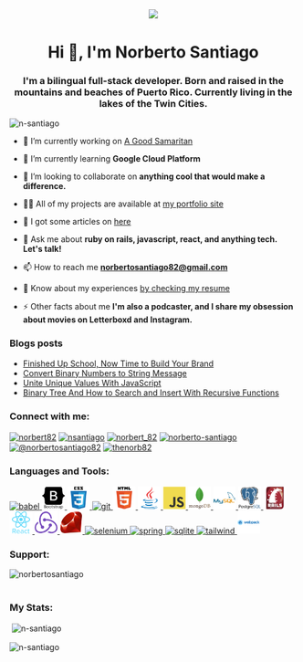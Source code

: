 <div id="header" align="center">
  <img src="https://media.giphy.com/media/3kPDmoWdBpQPNhCnUG/giphy.gif" width=250 /> 
</div>


<h1 align="center">Hi 👋, I'm Norberto Santiago</h1>
<h3 align="center">I'm a bilingual full-stack developer. Born and raised in the mountains and beaches of Puerto Rico. Currently living in the lakes of the Twin Cities.</h3>

<p align="left"> <img src="https://komarev.com/ghpvc/?username=n-santiago&label=Profile%20views&color=FF0000&style=flat" alt="n-santiago" /> </p>

- 🔭 I’m currently working on [A Good Samaritan](https://github.com/orgs/Agoodsamaritan/projects/1)

- 🌱 I’m currently learning **Google Cloud Platform**

- 👯 I’m looking to collaborate on **anything cool that would make a difference.**

- 👨‍💻 All of my projects are available at [my portfolio site](https://www.norbertosantiago.com/)

- 📝 I got some articles on [here](https://medium.com/@norbertosantiago82)

- 💬 Ask me about **ruby on rails, javascript, react, and anything tech. Let's talk!**

- 📫 How to reach me **norbertosantiago82@gmail.com**

- 📄 Know about my experiences [by checking my resume](https://drive.google.com/file/d/1AHLvseMsWNIIjKpjyIRpOuCeNWzmtfcA/view?usp=sharing)

- ⚡ Other facts about me **I'm also a podcaster, and I share my obsession about movies on Letterboxd and Instagram.**

### Blogs posts
<!-- BLOG-POST-LIST:START -->
- [Finished Up School, Now Time to Build Your Brand](https://medium.com/codex/finished-up-school-now-time-to-build-your-brand-7db1435ef938?source=rss-fb9e664ffb6b------2)
- [Convert Binary Numbers to String Message](https://medium.com/codex/convert-binary-numbers-to-string-message-322093545634?source=rss-fb9e664ffb6b------2)
- [Unite Unique Values With JavaScript](https://medium.com/codex/unite-unique-values-with-javascript-466b1e7792c3?source=rss-fb9e664ffb6b------2)
- [Binary Tree And How to Search and Insert With Recursive Functions](https://medium.com/codex/binary-tree-and-how-to-search-and-insert-with-recursive-functions-91dd69473a5b?source=rss-fb9e664ffb6b------2)
<!-- BLOG-POST-LIST:END -->

<h3 align="left">Connect with me:</h3>
<p align="left">
<a href="https://codepen.io/norbert82" target="blank"><img align="center" src="https://raw.githubusercontent.com/rahuldkjain/github-profile-readme-generator/master/src/images/icons/Social/codepen.svg" alt="norbert82" height="30" width="40" /></a>
<a href="https://dev.to/nsantiago" target="blank"><img align="center" src="https://raw.githubusercontent.com/rahuldkjain/github-profile-readme-generator/master/src/images/icons/Social/devto.svg" alt="nsantiago" height="30" width="40" /></a>
<a href="https://twitter.com/norbert_82" target="blank"><img align="center" src="https://raw.githubusercontent.com/rahuldkjain/github-profile-readme-generator/master/src/images/icons/Social/twitter.svg" alt="norbert_82" height="30" width="40" /></a>
<a href="https://linkedin.com/in/norberto-santiago" target="blank"><img align="center" src="https://raw.githubusercontent.com/rahuldkjain/github-profile-readme-generator/master/src/images/icons/Social/linked-in-alt.svg" alt="norberto-santiago" height="30" width="40" /></a>
<a href="https://medium.com/@norbertosantiago82" target="blank"><img align="center" src="https://raw.githubusercontent.com/rahuldkjain/github-profile-readme-generator/master/src/images/icons/Social/medium.svg" alt="@norbertosantiago82" height="30" width="40" /></a>
<a href="https://www.youtube.com/c/thenorb82" target="blank"><img align="center" src="https://raw.githubusercontent.com/rahuldkjain/github-profile-readme-generator/master/src/images/icons/Social/youtube.svg" alt="thenorb82" height="30" width="40" /></a>
</p>

<h3 align="left">Languages and Tools:</h3>
<p align="left"> <a href="https://babeljs.io/" target="_blank" rel="noreferrer"> <img src="https://www.vectorlogo.zone/logos/babeljs/babeljs-icon.svg" alt="babel" width="40" height="40"/> </a> <a href="https://getbootstrap.com" target="_blank" rel="noreferrer"> <img src="https://raw.githubusercontent.com/devicons/devicon/master/icons/bootstrap/bootstrap-plain-wordmark.svg" alt="bootstrap" width="40" height="40"/> </a> <a href="https://www.w3schools.com/css/" target="_blank" rel="noreferrer"> <img src="https://raw.githubusercontent.com/devicons/devicon/master/icons/css3/css3-original-wordmark.svg" alt="css3" width="40" height="40"/> </a> <a href="https://git-scm.com/" target="_blank" rel="noreferrer"> <img src="https://www.vectorlogo.zone/logos/git-scm/git-scm-icon.svg" alt="git" width="40" height="40"/> </a> <a href="https://www.w3.org/html/" target="_blank" rel="noreferrer"> <img src="https://raw.githubusercontent.com/devicons/devicon/master/icons/html5/html5-original-wordmark.svg" alt="html5" width="40" height="40"/> </a> <a href="https://www.java.com" target="_blank" rel="noreferrer"> <img src="https://raw.githubusercontent.com/devicons/devicon/master/icons/java/java-original.svg" alt="java" width="40" height="40"/> </a> <a href="https://developer.mozilla.org/en-US/docs/Web/JavaScript" target="_blank" rel="noreferrer"> <img src="https://raw.githubusercontent.com/devicons/devicon/master/icons/javascript/javascript-original.svg" alt="javascript" width="40" height="40"/> </a> <a href="https://www.mongodb.com/" target="_blank" rel="noreferrer"> <img src="https://raw.githubusercontent.com/devicons/devicon/master/icons/mongodb/mongodb-original-wordmark.svg" alt="mongodb" width="40" height="40"/> </a> <a href="https://www.mysql.com/" target="_blank" rel="noreferrer"> <img src="https://raw.githubusercontent.com/devicons/devicon/master/icons/mysql/mysql-original-wordmark.svg" alt="mysql" width="40" height="40"/> </a> <a href="https://www.postgresql.org" target="_blank" rel="noreferrer"> <img src="https://raw.githubusercontent.com/devicons/devicon/master/icons/postgresql/postgresql-original-wordmark.svg" alt="postgresql" width="40" height="40"/> </a> <a href="https://rubyonrails.org" target="_blank" rel="noreferrer"> <img src="https://raw.githubusercontent.com/devicons/devicon/master/icons/rails/rails-original-wordmark.svg" alt="rails" width="40" height="40"/> </a> <a href="https://reactjs.org/" target="_blank" rel="noreferrer"> <img src="https://raw.githubusercontent.com/devicons/devicon/master/icons/react/react-original-wordmark.svg" alt="react" width="40" height="40"/> </a> <a href="https://redux.js.org" target="_blank" rel="noreferrer"> <img src="https://raw.githubusercontent.com/devicons/devicon/master/icons/redux/redux-original.svg" alt="redux" width="40" height="40"/> </a> <a href="https://www.ruby-lang.org/en/" target="_blank" rel="noreferrer"> <img src="https://raw.githubusercontent.com/devicons/devicon/master/icons/ruby/ruby-original.svg" alt="ruby" width="40" height="40"/> </a> <a href="https://www.selenium.dev" target="_blank" rel="noreferrer"> <img src="https://raw.githubusercontent.com/detain/svg-logos/780f25886640cef088af994181646db2f6b1a3f8/svg/selenium-logo.svg" alt="selenium" width="40" height="40"/> </a> <a href="https://spring.io/" target="_blank" rel="noreferrer"> <img src="https://www.vectorlogo.zone/logos/springio/springio-icon.svg" alt="spring" width="40" height="40"/> </a> <a href="https://www.sqlite.org/" target="_blank" rel="noreferrer"> <img src="https://www.vectorlogo.zone/logos/sqlite/sqlite-icon.svg" alt="sqlite" width="40" height="40"/> </a> <a href="https://tailwindcss.com/" target="_blank" rel="noreferrer"> <img src="https://www.vectorlogo.zone/logos/tailwindcss/tailwindcss-icon.svg" alt="tailwind" width="40" height="40"/> </a> <a href="https://webpack.js.org" target="_blank" rel="noreferrer"> <img src="https://raw.githubusercontent.com/devicons/devicon/d00d0969292a6569d45b06d3f350f463a0107b0d/icons/webpack/webpack-original-wordmark.svg" alt="webpack" width="40" height="40"/> </a> </p>

<h3 align="left">Support:</h3>
<p><a href="https://ko-fi.com/norbertosantiago"> <img align="left" src="https://cdn.ko-fi.com/cdn/kofi3.png?v=3" height="50" width="210" alt="norbertosantiago" /></a></p><br><br>

### My Stats:
<p>&nbsp;<img align="center" src="https://github-readme-stats.vercel.app/api?username=n-santiago&show_icons=true&theme=highcontrast&bg_color=100f0f&locale=en" alt="n-santiago" /></p>

<p><img align="center" src="https://github-readme-streak-stats.herokuapp.com/?user=n-santiago&theme=highcontrast" alt="n-santiago" /></p>
